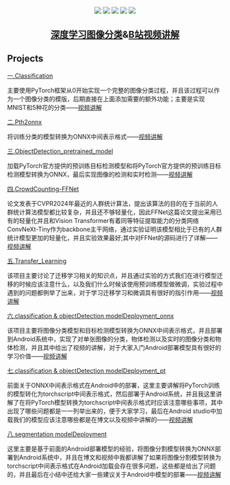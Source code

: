 <p align = "center">
	<a href = "https://blog.csdn.net/keep_trying_go/category_12736526.html"><img src = "https://img.shields.io/badge/Python-PyTorch-%23CC05FF"/></a>
	<a href = "https://blog.csdn.net/keep_trying_go/category_12736526.html"><img src = "https://img.shields.io/badge/PyTorch-Classification-%23CC05FF"/></a>
	<a href = "https://blog.csdn.net/keep_trying_go/category_12736526.html"><img src = "https://img.shields.io/badge/PyTorch-ObjectDetection-%23CC05FF"/></a>
	<a href = "https://blog.csdn.net/keep_trying_go/category_12736526.html"><img src = "https://img.shields.io/badge/PyTorch-CrowdCounting-%23CC05FF"/></a>
	<a href = "https://blog.csdn.net/keep_trying_go/category_12736526.html"><img src = "https://img.shields.io/badge/Android-modelDeployment-%23CC05FF"/></a>
</p>

<h2 align = "center"><a href = "https://blog.csdn.net/Keep_Trying_Go/article/details/140778634">深度学习图像分类</a>&<a href = "https://www.bilibili.com/video/BV1E2vMeTEkr/?vd_source=b2eaaddb2c69bf42517a2553af8444ab">B站视频讲解</a></h2>

<p></p>
<h2>Projects</h2>
<a text-decoration="none" href = "https://blog.csdn.net/Keep_Trying_Go/article/details/140778634" >一.Classification</a><br/><p>主要使用PyTorch框架从0开始实现一个完整的图像分类过程，并且该过程可以作为一个图像分类的模版，后期直接在上面添加需要的额外功能；主要是实现MNIST和5种花的分类——<a href = "https://www.bilibili.com/video/BV1E2vMeTEkr/">视频讲解</a></p>
<a text-decoration="none" href = "https://mydreamambitious.blog.csdn.net/article/details/141189496" >二.Pth2onnx</a><br/><p>将训练分类的模型转换为ONNX中间表示格式——<a href = "https://www.bilibili.com/video/BV1E2vMeTEkr?p=8">视频讲解</a></p>
<a text-decoration="none" href = "https://mydreamambitious.blog.csdn.net/article/details/141264876" >三.ObjectDetection_pretrained_model</a><br/><p>加载PyTorch官方提供的预训练目标检测模型和将PyTorch官方提供的预训练目标检测模型转换为ONNX，最后实现图像的检测和实时检测——<a href = "https://www.bilibili.com/video/BV1YBeGeNEtX?p=1">视频讲解</a></p>
<a text-decoration="none" href = "https://mydreamambitious.blog.csdn.net/article/details/141355068" >四.CrowdCounting-FFNet</a><br/><p>论文发表于CVPR2024年最近的人群统计算法，提出该算法的目的在于当前的人群统计算法模型都比较复杂，并且还不够轻量化，因此FFNet这篇论文提出采用已有的轻量化并且和Vision Transformer有着同等特征提取能力的分类网络ConvNeXt-Tiny作为backbone主干网络，通过实验证明该模型相比于已有的人群统计模型更加的轻量化，并且实验效果最好;其中对FFNet的源码进行了详解——<a href = "https://www.bilibili.com/video/BV1N2WHesEPr?p=1">视频讲解</a></p>
<a text-decoration="none" href = "https://mydreamambitious.blog.csdn.net/article/details/142053166" >五.Transfer_Learning</a><br/><p>该项目主要讨论了迁移学习相关的知识点，并且通过实验的方式我们在进行模型迁移的时候应该注意什么，以及我们什么时候该使用预训练模型做微调，实验过程中遇到的问题都例举了出来，对于学习迁移学习和微调具有很好的指引作用——<a href = "https://www.bilibili.com/video/BV1CGtNe7Esj/?vd_source=b2eaaddb2c69bf42517a2553af8444ab">视频讲解</a></p>
<a text-decoration="none" href = "https://mydreamambitious.blog.csdn.net/article/details/142208427" >六.classification & objectDetection modelDeployment_onnx</a><br/><p>该项目主要将图像分类模型和目标检测模型转换为ONNX中间表示格式，并且部署到Android系统中，实现了对单张图像的分类，物体检测以及实时的图像分类和物体检测，并且其中给出了视频的讲解，对于大家入门Android部署模型具有很好的学习价值——<a href = "https://www.bilibili.com/video/BV1jjsvejEu2?p=1">视频讲解</a></p>
<a text-decoration="none" href = "https://mydreamambitious.blog.csdn.net/article/details/142523816" >七.classification & objectDetection modelDeployment_pt</a><br/><p>前面关于ONNX中间表示格式在Android中的部署，这里主要讲解将PyTorch训练的模型转化为torchscript中间表示格式，然后部署于Android系统，并且我这里讲解了在将PyTorch模型转换为torchscript中间表示格式时应该注意哪些事项，其中出现了哪些问题都是一一列举出来的，便于大家学习，最后在Android studio中加载我们的模型应该注意哪些都是在博文以及视频中讲解的——<a href = "https://www.bilibili.com/video/BV1jjsvejEu2?p=4">视频讲解</a></p>
<a text-decoration="none" href = "https://mydreamambitious.blog.csdn.net/article/details/142708948" >八.segmentation modelDeployment</a><br/><p>这里主要是基于前面的Android部署模型的经验，将图像分割模型转换为ONNX部署到Android系统中，并且在博文和视频中我都讲解了如果将图像分割模型转换为torchscript中间表示格式在Android加载会存在很多问题，这些都是给出了问题的，并且最后在小结中还给大家一些建议关于Android中模型的部署——<a href = "https://www.bilibili.com/video/BV1jjsvejEu2?p=5">视频讲解</a></p>

